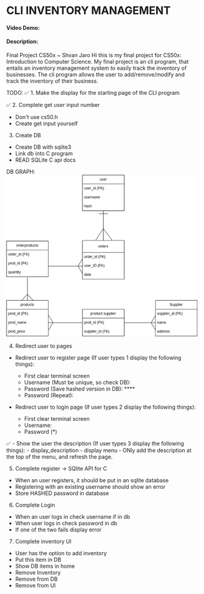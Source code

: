# CLI INVENTORY MANAGEMENT
#### Video Demo: <URL HERE>
#### Description: 
Final Project CS50x ~ Shvan Jaro
Hi this is my final project for CS50x: Introduction to Computer Science.
My final project is an cli program, that entails an inventory management system to easily track the inventory of businesses. 
The cli program allows the user to add/remove/modify and track the inventory of their business.

TODO:
✅ 1. Make the display for the starting page of the CLI program 

✅ 2. Complete get user input number
- Don't use cs50.h
- Create get input yourself 

3. Create DB
- Create DB with sqlite3
- Link db into C program
- READ SQLite C api docs

DB GRAPH: ![Database](assets/DB-finalproject.drawio.png)

4. Redirect user to pages
- Redirect user to register page (If user types 1 display the following things):
    - First clear terminal screen
    - Username (Must be unique, so check DB):
    - Password (Save hashed version in DB): ****
    - Password (Repeat): 

- Redirect user to login page (If user types 2 display the following things):
    - First clear terminal screen
    - Username:
    - Password (*)

✅ - Show the user the description (If user types 3 display the following things):
    - display_description
    - display menu
    - ONly add the description at the top of the menu, and refresh the page. 

5. Complete register -> SQlite API for C
- When an user registers, it should be put in an sqlite database
- Registering with an existing username should show an error
- Store HASHED password in database

6. Complete Login 
- When an user logs in check username if in db
- When user logs in check password in db
- If one of the two fails display error

7. Complete inventory UI
- User has the option to add inventory
- Put this item in DB
- Show DB items in home 
- Remove Inventory
- Remove from DB
- Remove from UI

